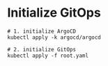 # Initialize GitOps

```
# 1. initialize ArgoCD
kubectl apply -k argocd/argocd

# 2. initialize GitOps
kubectl apply -f root.yaml
```

